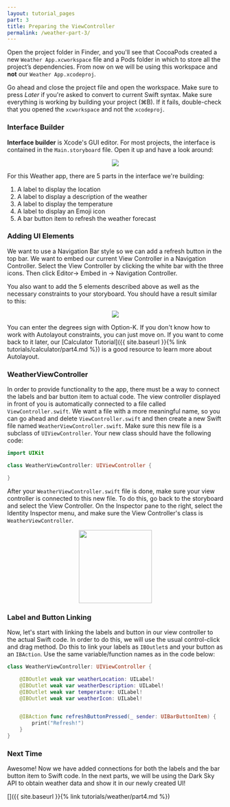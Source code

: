```yaml
---
layout: tutorial_pages
part: 3
title: Preparing the ViewController
permalink: /weather-part-3/
---
```


Open the project folder in Finder, and you'll see that CocoaPods created a new `Weather App.xcworkspace` file and a Pods folder in which to store all the project’s dependencies. From now on we will be using this workspace and **not** our `Weather App.xcodeproj`. 

Go ahead and close the project file and open the workspace. Make sure to press *Later* if you're asked to convert to current Swift syntax. Make sure everything is working by building your project (⌘B). If it fails, double-check that you opened the `xcworkspace` and not the `xcodeproj`.

### Interface Builder

**Interface builder** is Xcode's GUI editor. For most projects, the interface is contained in the `Main.storyboard` file. Open it up and have a look around:

<p align="center"> <img src="../images/weather/storyboardPic.png" align="center"> </p>

For this Weather app, there are 5 parts in the interface we're building:
1. A label to display the location
2. A label to display a description of the weather
3. A label to display the temperature
4. A label to display an Emoji icon
5. A bar button item to refresh the weather forecast

### Adding UI Elements

We want to use a Navigation Bar style so we can add a refresh button in the top bar. We want to embed our current View Controller in a Navigation Controller. Select the View Controller by clicking the white bar with the three icons. Then click Editor-> Embed in -> Navigation Controller. 

You also want to add the 5 elements described above as well as the necessary constraints to your storyboard. You should have a result similar to this:

<p align="center"> <img src="../images/weather/uiResult.png" align="center"> </p>

You can enter the degrees sign with Option-K. If you don't know how to work with Autolayout constraints, you can just move on. If you want to come back to it later, our [Calculator Tutorial]({{ site.baseurl }}{% link tutorials/calculator/part4.md %}) is a good resource to learn more about Autolayout.

### WeatherViewController

In order to provide functionality to the app, there must be a way to connect the labels and bar button item to actual code. The view controller displayed in front of you is automatically connected to a file called `ViewController.swift`. We want a file with a more meaningful name, so you can go ahead and delete `ViewController.swift` and then create a new Swift file named `WeatherViewController.swift`. Make sure this new file is a subclass of `UIViewController`. Your new class should have the following code:

```swift
import UIKit

class WeatherViewController: UIViewController {

}
```

After your `WeatherViewController.swift` file is done, make sure your view controller is connected to this new file. To do this, go back to the storyboard and select the View Controller. On the Inspector pane to the right, select the Identity Inspector menu, and make sure the View Controller's class is `WeatherViewController`.

<p align="center"> <img src="../images/weather/weatherVC.png" height="170px" align="center"> </p>

### Label and Button Linking

Now, let's start with linking the labels and button in our view controller to the actual Swift code. In order to do this, we will use the usual control-click and drag method. Do this to link your labels as `IBOutlet`s and your button as an `IBAction`. Use the same variable/function names as in the code below:

```swift
class WeatherViewController: UIViewController {

    @IBOutlet weak var weatherLocation: UILabel!
    @IBOutlet weak var weatherDescription: UILabel!
    @IBOutlet weak var temperature: UILabel!
    @IBOutlet weak var weatherIcon: UILabel!


    @IBAction func refreshButtonPressed(_ sender: UIBarButtonItem) {
        print("Refresh!")
    }
}
```

### Next Time

Awesome! Now we have added connections for both the labels and the bar button item to Swift code. In the next parts, we will be using the Dark Sky API to obtain weather data and show it in our newly created UI!

[]({{ site.baseurl }}{% link tutorials/weather/part4.md %})